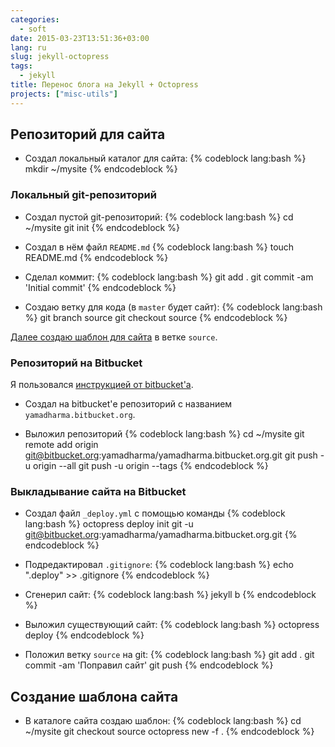 ```yaml
---
categories:
  - soft
date: 2015-03-23T13:51:36+03:00
lang: ru
slug: jekyll-octopress
tags:
  - jekyll
title: Перенос блога на Jekyll + Octopress
projects: ["misc-utils"]
---
```



## Репозиторий для сайта ##

- Создал локальный каталог для сайта:
{% codeblock lang:bash %}
mkdir ~/mysite
{% endcodeblock %}

<!--more-->

### Локальный git-репозиторий ###

- Создал пустой git-репозиторий:
{% codeblock lang:bash %}
cd ~/mysite
git init
{% endcodeblock %}

- Создал в нём файл `README.md`
{% codeblock lang:bash %}
touch README.md
{% endcodeblock %}

- Сделал коммит:
{% codeblock lang:bash %}
git add .
git commit -am 'Initial commit'
{% endcodeblock %}

- Создаю ветку для кода (в `master` будет сайт):
{% codeblock lang:bash %}
git branch source
git checkout source
{% endcodeblock %}

[Далее создаю шаблон для сайта](#head_site-template-create) в ветке `source`.


### Репозиторий на Bitbucket ###

Я пользовался [инструкцией от bitbucket'а][website-on-bitbucket].

- Создал на bitbucket'е репозиторий с названием
`yamadharma.bitbucket.org`.

- Выложил репозиторий
{% codeblock lang:bash %}
cd ~/mysite
git remote add origin git@bitbucket.org:yamadharma/yamadharma.bitbucket.org.git
git push -u origin --all
git push -u origin --tags
{% endcodeblock %}

### Выкладывание сайта на Bitbucket ###

- Создал файл `_deploy.yml` с помощью команды
{% codeblock lang:bash %}
octopress deploy init git -u git@bitbucket.org:yamadharma/yamadharma.bitbucket.org.git
{% endcodeblock %}

- Подредактировал `.gitignore`:
{% codeblock lang:bash %}
echo ".deploy" >> .gitignore
{% endcodeblock %}

- Сгенерил сайт:
{% codeblock lang:bash %}
jekyll b
{% endcodeblock %}

- Выложил существующий сайт:
{% codeblock lang:bash %}
octopress deploy
{% endcodeblock %}

- Положил ветку `source` на git:
{% codeblock lang:bash %}
git add .
git commit -am 'Поправил сайт'
git push
{% endcodeblock %}

## <a name='head_site-template-create'></a> Создание шаблона сайта ##

- В каталоге сайта создаю шаблон:
{% codeblock lang:bash %}
cd ~/mysite
git checkout source
octopress new -f .
{% endcodeblock %}


[website-on-bitbucket]: https://confluence.atlassian.com/display/BITBUCKET/Publishing+a+Website+on+Bitbucket


